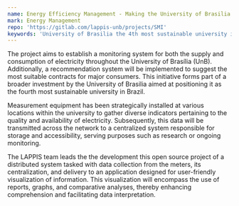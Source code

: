 ```yaml
---
name: Energy Efficiency Management - Making the University of Brasilia the 4th most sustainable university in Brazil
mark: Energy Management
repo: 'https://gitlab.com/lappis-unb/projects/SMI'
keywords: 'University of Brasilia the 4th most sustainable university in Brazil, IoT, Distributed Systems, Energy Monitoring, DevOps, DataViz'
---
```

The project aims to establish a monitoring system for both the supply and consumption of electricity throughout the University of Brasília (UnB). Additionally, a recommendation system will be implemented to suggest the most suitable contracts for major consumers. This initiative forms part of a broader investment by the University of Brasilia aimed at positioning it as the fourth most sustainable university in Brazil.

Measurement equipment has been strategically installed at various locations within the university to gather diverse indicators pertaining to the quality and availability of electricity. Subsequently, this data will be transmitted across the network to a centralized system responsible for storage and accessibility, serving purposes such as research or ongoing monitoring.

The LAPPIS team leads the the development this open source project of a distributed system tasked with data collection from the meters, its centralization, and delivery to an application designed for user-friendly visualization of information. This visualization will encompass the use of reports, graphs, and comparative analyses, thereby enhancing comprehension and facilitating data interpretation.